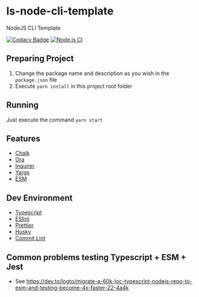 # ls-node-cli-template

NodeJS CLI Template

[![Codacy Badge](https://app.codacy.com/project/badge/Grade/181c0ac6d90f4b219d3f84636462f851)](https://www.codacy.com/gh/leandrosimoes/ls-node-cli-template/dashboard?utm_source=github.com&amp;utm_medium=referral&amp;utm_content=leandrosimoes/ls-node-cli-template&amp;utm_campaign=Badge_Grade)
[![Node.js CI](https://github.com/leandrosimoes/ls-node-cli-template/actions/workflows/nodeci.yml/badge.svg)](https://github.com/leandrosimoes/ls-node-cli-template/actions/workflows/nodeci.yml)

## Preparing Project

1. Change the package name and description as you wish in the `package.json` file
2. Execute `yarn install` in this project root folder

## Running

Just execute the command `yarn start`

## Features

* [Chalk](https://github.com/chalk/chalk/tree/v4.1.2)
* [Ora](https://github.com/sindresorhus/ora/tree/v5.4.1)
* [Inquirer](https://github.com/SBoudrias/Inquirer.js/tree/inquirer%408.2.3)
* [Yargs](https://github.com/yargs/yargs/tree/v17.5.1)
* [ESM](https://nodejs.org/api/esm.html)

## Dev Environment

* [Typescript](https://github.com/microsoft/TypeScript/tree/v4.7.4)
* [ESlint](https://github.com/eslint/eslint/tree/v8.19.0)
* [Prettier](https://github.com/prettier/prettier/tree/2.7.1)
* [Husky](https://typicode.github.io/husky/#/)
* [Commit Lint](https://commitlint.js.org/#/)

## Common problems testing Typescript + ESM + Jest

- See https://dev.to/logto/migrate-a-60k-loc-typescript-nodejs-repo-to-esm-and-testing-become-4x-faster-22-4a4k